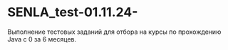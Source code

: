 # SENLA_test-01.11.24-
Выполнение тестовых заданий для отбора на курсы по прохождению Java c 0 за 6 месяцев.
